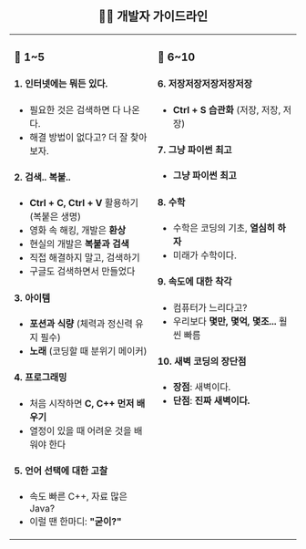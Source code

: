 <h2 align="center">👨‍💻 개발자 가이드라인</h2>

<table>
<tr>
<td width="50%" valign="top">

### 📌 1~5

#### 1. 인터넷에는 뭐든 있다.
- 필요한 것은 검색하면 다 나온다.
- 해결 방법이 없다고? 더 잘 찾아보자.

#### 2. 검색.. 복붙..
- **Ctrl + C, Ctrl + V** 활용하기 (복붙은 생명)
- 영화 속 해킹, 개발은 **환상**
- 현실의 개발은 **복붙과 검색**
- 직접 해결하지 말고, 검색하기
- 구글도 검색하면서 만들었다

#### 3. 아이템
- **포션과 식량** (체력과 정신력 유지 필수)
- **노래** (코딩할 때 분위기 메이커)

#### 4. 프로그래밍
- 처음 시작하면 **C, C++ 먼저 배우기**
- 열정이 있을 때 어려운 것을 배워야 한다

#### 5. 언어 선택에 대한 고찰
- 속도 빠른 C++, 자료 많은 Java?
- 이럴 땐 한마디: **"굳이?"**

</td>
<td width="50%" valign="top">

### 📌 6~10

#### 6. 저장저장저장저장저장
- **Ctrl + S 습관화** (저장, 저장, 저장)

#### 7. 그냥 파이썬 최고
- **그냥 파이썬 최고**

#### 8. 수학
- 수학은 코딩의 기초, **열심히 하자**
- 미래가 수학이다.

#### 9. 속도에 대한 착각
- 컴퓨터가 느리다고?  
- 우리보다 **몇만, 몇억, 몇조...** 훨씬 빠름

#### 10. 새벽 코딩의 장단점
- **장점**: 새벽이다.
- **단점**: **진짜 새벽이다.**

</td>
</tr>
</table>
